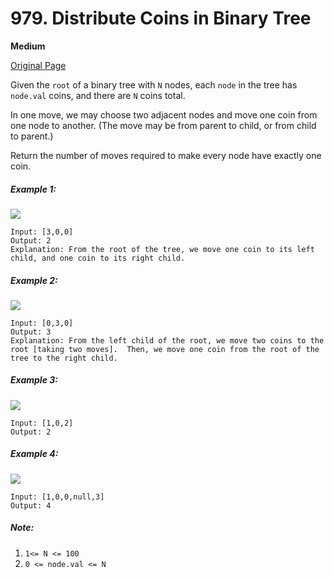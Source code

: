 # 979. Distribute Coins in Binary Tree

**Medium**

[Original Page](https://leetcode.com/problems/distribute-coins-in-binary-tree/)

Given the `root` of a binary tree with `N` nodes, each `node` in the tree has `node.val` coins, and there are `N` coins total.

In one move, we may choose two adjacent nodes and move one coin from one node to another.  (The move may be from parent to child, or from child to parent.)

Return the number of moves required to make every node have exactly one coin.

##### Example 1:
![](https://assets.leetcode.com/uploads/2019/01/18/tree1.png)
```
Input: [3,0,0]
Output: 2
Explanation: From the root of the tree, we move one coin to its left child, and one coin to its right child.
```

##### Example 2:
![](https://assets.leetcode.com/uploads/2019/01/18/tree2.png)
```
Input: [0,3,0]
Output: 3
Explanation: From the left child of the root, we move two coins to the root [taking two moves].  Then, we move one coin from the root of the tree to the right child.
```

##### Example 3:
![](https://assets.leetcode.com/uploads/2019/01/18/tree3.png)
```
Input: [1,0,2]
Output: 2
```

##### Example 4:
![](https://assets.leetcode.com/uploads/2019/01/18/tree4.png)
```
Input: [1,0,0,null,3]
Output: 4
```

##### Note:
1. `1<= N <= 100`
2. `0 <= node.val <= N`
